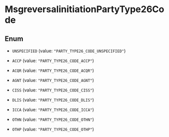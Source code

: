 

# MsgreversalinitiationPartyType26Code

## Enum


* `UNSPECIFIED` (value: `"PARTY_TYPE26_CODE_UNSPECIFIED"`)

* `ACCP` (value: `"PARTY_TYPE26_CODE_ACCP"`)

* `ACQR` (value: `"PARTY_TYPE26_CODE_ACQR"`)

* `AGNT` (value: `"PARTY_TYPE26_CODE_AGNT"`)

* `CISS` (value: `"PARTY_TYPE26_CODE_CISS"`)

* `DLIS` (value: `"PARTY_TYPE26_CODE_DLIS"`)

* `ICCA` (value: `"PARTY_TYPE26_CODE_ICCA"`)

* `OTHN` (value: `"PARTY_TYPE26_CODE_OTHN"`)

* `OTHP` (value: `"PARTY_TYPE26_CODE_OTHP"`)



